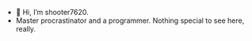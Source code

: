 - 👋 Hi, I’m shooter7620.
- Master procrastinator and a programmer. Nothing special to see here, really.

<!---
shooter7620/shooter7620 is a ✨ special ✨ repository because its `README.md` (this file) appears on your GitHub profile.
You can click the Preview link to take a look at your changes.
--->
